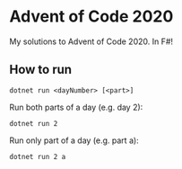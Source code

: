 # Advent of Code 2020

My solutions to Advent of Code 2020. In F#!

## How to run

```
dotnet run <dayNumber> [<part>]
```

Run both parts of a day (e.g. day 2):
```
dotnet run 2
```

Run only part of a day (e.g. part a):
```
dotnet run 2 a
```